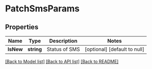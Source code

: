 # PatchSmsParams

## Properties
Name | Type | Description | Notes
------------ | ------------- | ------------- | -------------
**IsNew** | **string** | Status of SMS | [optional] [default to null]

[[Back to Model list]](../README.md#documentation-for-models) [[Back to API list]](../README.md#documentation-for-api-endpoints) [[Back to README]](../README.md)


